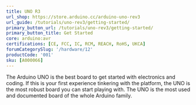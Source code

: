 ```yaml
---
title: UNO R3
url_shop: https://store.arduino.cc/arduino-uno-rev3
url_guide: /tutorials/uno-rev3/getting-started/
primary_button_url: /tutorials/uno-rev3/getting-started/
primary_button_title: Get Started
core: arduino:avr
certifications: [CE, FCC, IC, RCM, REACH, RoHS, UKCA]
forumCategorySlug: '/hardware/12'
productCode: '001'
sku: [A000066]
---
```


The Arduino UNO is the best board to get started with electronics and coding. If this is your first experience tinkering with the platform, the UNO is the most robust board you can start playing with. The UNO is the most used and documented board of the whole Arduino family.